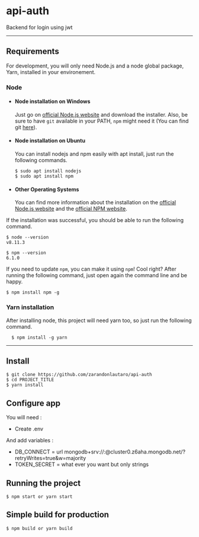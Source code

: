 # api-auth
Backend for login using jwt

---
## Requirements
For development, you will only need Node.js and a node global package, Yarn, installed in your environement.

### Node
- #### Node installation on Windows

  Just go on [official Node.js website](https://nodejs.org/) and download the installer.
Also, be sure to have `git` available in your PATH, `npm` might need it (You can find git [here](https://git-scm.com/)).

- #### Node installation on Ubuntu

  You can install nodejs and npm easily with apt install, just run the following commands.

      $ sudo apt install nodejs
      $ sudo apt install npm

- #### Other Operating Systems
  You can find more information about the installation on the [official Node.js website](https://nodejs.org/) and the [official NPM website](https://npmjs.org/).

If the installation was successful, you should be able to run the following command.

    $ node --version
    v8.11.3

    $ npm --version
    6.1.0

If you need to update `npm`, you can make it using `npm`! Cool right? After running the following command, just open again the command line and be happy.

    $ npm install npm -g

###
### Yarn installation
  After installing node, this project will need yarn too, so just run the following command.

      $ npm install -g yarn

---

## Install

    $ git clone https://github.com/zarandonlautaro/api-auth
    $ cd PROJECT_TITLE
    $ yarn install

## Configure app

You will need :
- Create .env

And add variables :
- DB_CONNECT = url mongodb+srv://<user>:<passwor>@cluster0.z6aha.mongodb.net/<dbname>?retryWrites=true&w=majority
- TOKEN_SECRET = what ever you want but only strings
## Running the project

    $ npm start or yarn start

## Simple build for production

    $ npm build or yarn build
